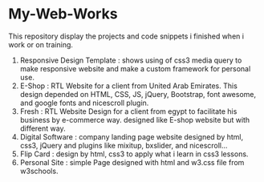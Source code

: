 # My-Web-Works
This repository display the projects and code snippets i finished when i work or on training.

1. Responsive Design Template : shows using of css3 media query to make responsive website and make a custom framework for personal use.
2. E-Shop : RTL Website for a client from United Arab Emirates. This design depended on HTML, CSS, JS, jQuery, Bootstrap, font awesome, and google fonts and nicescroll plugin.
3. Fresh : RTL Website Design for a client from egypt to facilitate his business by e-commerce way. designed like E-shop website but with different way.
4. Digital Software : company landing page website designed by html, css3, jQuery and plugins like mixitup, bxslider, and nicescroll...
5. Flip Card : design by html, css3 to apply what i learn in css3 lessons.
6. Personal Site : simple Page designed with html and w3.css file from w3schools.
